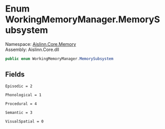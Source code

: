 # <a id="Aislinn_Core_Memory_WorkingMemoryManager_MemorySubsystem"></a> Enum WorkingMemoryManager.MemorySubsystem

Namespace: [Aislinn.Core.Memory](Aislinn.Core.Memory.md)  
Assembly: Aislinn.Core.dll  

```csharp
public enum WorkingMemoryManager.MemorySubsystem
```

## Fields

`Episodic = 2` 

`Phonological = 1` 

`Procedural = 4` 

`Semantic = 3` 

`VisualSpatial = 0` 

